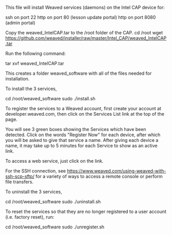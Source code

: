 This file will install Weaved services (daemons) on the Intel CAP device for:

ssh on port 22
http on port 80 (lesson update portal)
http on port 8080 (admin portal)

Copy the weaved_IntelCAP.tar to the /root folder of the CAP.
cd /root
wget https://github.com/weaved/installer/raw/master/Intel_CAP/weaved_IntelCAP.tar

Run the following command:

tar xvf weaved_IntelCAP.tar

This creates a folder weaved_software with all of the files needed for installation.

To install the 3 services,

cd /root/weaved_software
sudo ./install.sh

To register the services to a Weaved account, first create your account at developer.weaved.com, then click on the Services 
List link at the top of the page.

You will see 3 green boxes showing the Services which have been detected.
Click on the words "Register Now" for each device, after which you will be asked to give that service a name.
After giving each device a name, it may take up to 5 minutes for each Service to show as an active link.

To access a web service, just click on the link.

For the SSH connection, see https://www.weaved.com/using-weaved-with-ssh-scp-sftp/ for a variety of ways to access a remote 
console or perform file transfers.

To uninstall the 3 services,

cd /root/weaved_software
sudo ./uninstall.sh

To reset the services so that they are no longer registered to a user account (i.e. factory reset), run:

cd /root/weaved_software
sudo ./unregister.sh
